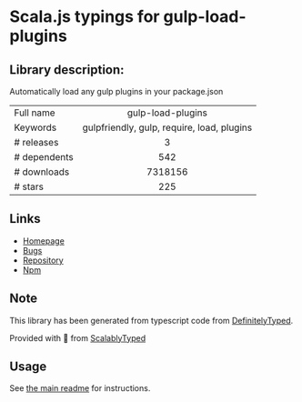 
# Scala.js typings for gulp-load-plugins


## Library description:
Automatically load any gulp plugins in your package.json

|                    |                 |
| ------------------ | :-------------: |
| Full name          | gulp-load-plugins |
| Keywords           | gulpfriendly, gulp, require, load, plugins |
| # releases         | 3 |
| # dependents       | 542 |
| # downloads        | 7318156 |
| # stars            | 225 |

## Links
- [Homepage](https://github.com/jackfranklin/gulp-load-plugins#readme)
- [Bugs](https://github.com/jackfranklin/gulp-load-plugins/issues)
- [Repository](https://github.com/jackfranklin/gulp-load-plugins)
- [Npm](https://www.npmjs.com/package/gulp-load-plugins)
    


## Note
This library has been generated from typescript code from [DefinitelyTyped](https://definitelytyped.org).

Provided with :purple_heart: from [ScalablyTyped](https://github.com/oyvindberg/ScalablyTyped)

## Usage
See [the main readme](../../readme.md) for instructions.


